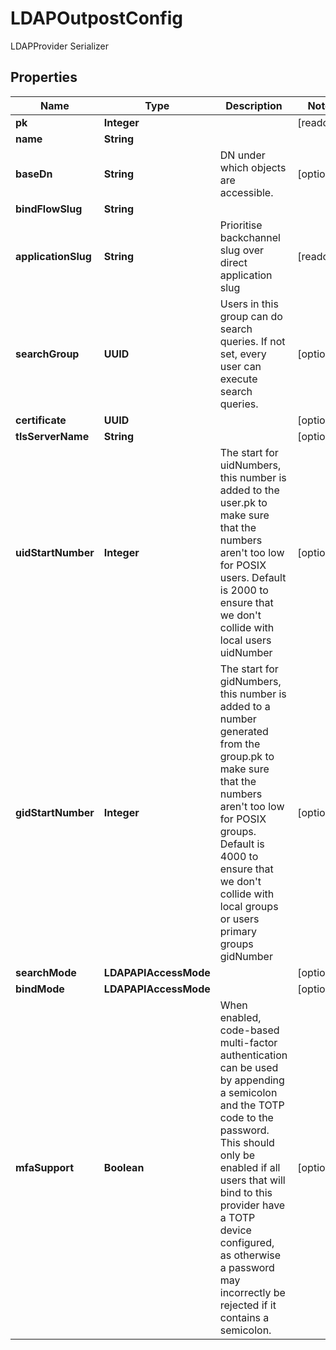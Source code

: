

# LDAPOutpostConfig

LDAPProvider Serializer

## Properties

| Name | Type | Description | Notes |
|------------ | ------------- | ------------- | -------------|
|**pk** | **Integer** |  |  [readonly] |
|**name** | **String** |  |  |
|**baseDn** | **String** | DN under which objects are accessible. |  [optional] |
|**bindFlowSlug** | **String** |  |  |
|**applicationSlug** | **String** | Prioritise backchannel slug over direct application slug |  [readonly] |
|**searchGroup** | **UUID** | Users in this group can do search queries. If not set, every user can execute search queries. |  [optional] |
|**certificate** | **UUID** |  |  [optional] |
|**tlsServerName** | **String** |  |  [optional] |
|**uidStartNumber** | **Integer** | The start for uidNumbers, this number is added to the user.pk to make sure that the numbers aren&#39;t too low for POSIX users. Default is 2000 to ensure that we don&#39;t collide with local users uidNumber |  [optional] |
|**gidStartNumber** | **Integer** | The start for gidNumbers, this number is added to a number generated from the group.pk to make sure that the numbers aren&#39;t too low for POSIX groups. Default is 4000 to ensure that we don&#39;t collide with local groups or users primary groups gidNumber |  [optional] |
|**searchMode** | **LDAPAPIAccessMode** |  |  [optional] |
|**bindMode** | **LDAPAPIAccessMode** |  |  [optional] |
|**mfaSupport** | **Boolean** | When enabled, code-based multi-factor authentication can be used by appending a semicolon and the TOTP code to the password. This should only be enabled if all users that will bind to this provider have a TOTP device configured, as otherwise a password may incorrectly be rejected if it contains a semicolon. |  [optional] |



